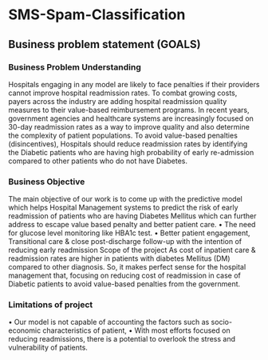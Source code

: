 # SMS-Spam-Classification

## Business problem statement (GOALS)
### Business Problem Understanding
Hospitals engaging in any model are likely to face penalties if their providers cannot improve hospital readmission rates. To combat growing costs, payers across the industry are adding hospital readmission quality measures to their value-based reimbursement programs. In recent years, government agencies and healthcare systems are increasingly focused on 30-day readmission rates as a way to improve quality and also determine the complexity of patient populations.
To avoid value-based penalties (disincentives), Hospitals should reduce readmission rates by identifying the Diabetic patients who are having high probability of early re-admission compared to other patients who do not have Diabetes.

### Business Objective
The main objective of our work is to come up with the predictive model which helps Hospital Management systems to predict the risk of early readmission of patients who are having Diabetes Mellitus which can further address to escape value based penalty and better patient care.
•	The need for glucose level monitoring like HBA1c test.
•	Better patient engagement, Transitional care & close post-discharge follow-up with the intention of reducing early readmission
Scope of the project 
As cost of inpatient care & readmission rates are higher in patients with diabetes Mellitus (DM) compared to other diagnosis. So, it makes perfect sense for the hospital management that, focusing on reducing cost of readmission in case of Diabetic patients to avoid value-based penalties from the government. 

### Limitations of project
•	Our model is not capable of accounting the factors such as socio-economic characteristics of patient, 
•	With most efforts focused on reducing readmissions, there is a potential to overlook the stress and vulnerability of patients.
